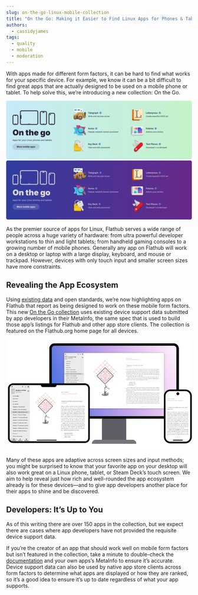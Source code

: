 ```yaml
---
slug: on-the-go-linux-mobile-collection
title: "On the Go: Making it Easier to Find Linux Apps for Phones & Tablets"
authors:
  - cassidyjames
tags:
  - quality
  - mobile
  - moderation
---
```


With apps made for different form factors, it can be hard to find what works for your specific device. For example, we know it can be a bit difficult to find great apps that are actually designed to be used on a mobile phone or tablet. To help solve this, we’re introducing a new collection: On the Go.

<!-- truncate -->

[![On the go: Apps for your Linux phones and tablets](banner.png#gh-light-mode-only) ![On the go: Apps for your Linux phones and tablets](banner-dark.png#gh-dark-mode-only)][collection]

As the premier source of apps for Linux, Flathub serves a wide range of people across a huge variety of hardware: from ultra powerful developer workstations to thin and light tablets; from handheld gaming consoles to a growing number of mobile phones. Generally any app on Flathub will work on a desktop or laptop with a large display, keyboard, and mouse or trackpad. However, devices with only touch input and smaller screen sizes have more constraints.

## Revealing the App Ecosystem

Using [existing data][documentation] and open standards, we’re now highlighting apps on Flathub that report as being designed to work on these mobile form factors. This new [On the Go collection][collection] uses existing device support data submitted by app developers in their MetaInfo, the same spec that is used to build those app’s listings for Flathub and other app store clients. The collection is featured on the Flathub.org home page for all devices.

![Foliate app adapting across a desktop, tablet, and phone](foliate-adaptive.png)

Many of these apps are adaptive across screen sizes and input methods; you might be surprised to know that your favorite app on your desktop will also work great on a Linux phone, tablet, or Steam Deck’s touch screen. We aim to help reveal just how rich and well-rounded the app ecosystem already is for these devices—and to give app developers another place for their apps to shine and be discovered.

## Developers: It’s Up to You

As of this writing there are over 150 apps in the collection, but we expect there are cases where app developers have not provided the requisite device support data.

If you’re the creator of an app that should work well on mobile form factors but isn’t featured in the collection, take a minute to double-check the [documentation] and your own apps’s MetaInfo to ensure it’s accurate. Device support data can also be used by native app store clients across form factors to determine what apps are displayed or how they are ranked, so it’s a good idea to ensure it’s up to date regardless of what your app supports.

[collection]: https://flathub.org/apps/collection/mobile/
[documentation]: https://docs.flathub.org/docs/for-app-authors/metainfo-guidelines/#device-support
